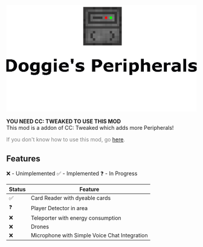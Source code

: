 ![Readme](https://github.com/RealDogeCode/Doggies-Peripherals/blob/assets/banner.png)

**YOU NEED CC: TWEAKED TO USE THIS MOD**
<br>
This mod is a addon of CC: Tweaked which adds more Peripherals!

<span style="color: gray">If you don't know how to use this mod, go <a href="https://tweaked.cc/module/peripheral.html">here</a>. </span>

## Features
❌ - Unimplemented
✅ - Implemented
❓ - In Progress

|    Status     |    Feature    |
| ------------- | ------------- |
| ✅ | Card Reader with dyeable cards |
| ❓ | Player Detector in area |
| ❌ | Teleporter with energy consumption |
| ❌ | Drones |
| ❌ | Microphone with Simple Voice Chat Integration |

<br>
